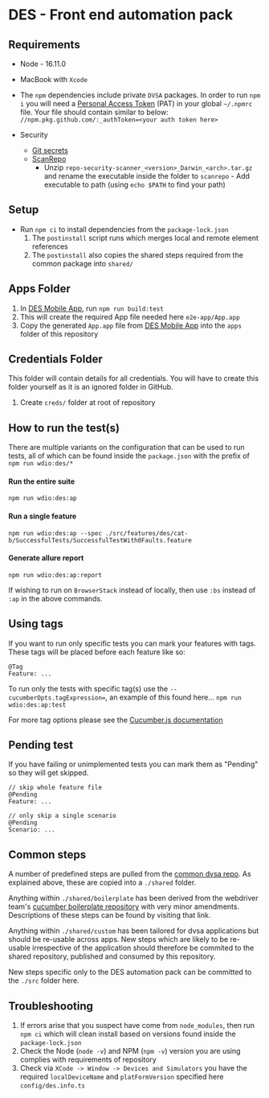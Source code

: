 # DES - Front end automation pack

## Requirements
- Node - 16.11.0
- MacBook with `Xcode`
- The `npm` dependencies include private `DVSA` packages. In order to run `npm i` you will need a [Personal Access Token](https://docs.github.com/en/authentication/keeping-your-account-and-data-secure/creating-a-personal-access-token) (PAT) in your global `~/.npmrc` file. Your file should contain similar to below:
`//npm.pkg.github.com/:_authToken=<your auth token here>`

- Security
  - [Git secrets](https://github.com/awslabs/git-secrets)
  - [ScanRepo](https://github.com/UKHomeOffice/repo-security-scanner)
    - Unzip `repo-security-scanner_<version>_Darwin_<arch>.tar.gz` and rename the executable inside the folder to `scanrepo` - Add executable to path (using `echo $PATH` to find your path)

## Setup
- Run `npm ci` to install dependencies from the `package-lock.json`
  1. The `postinstall` script runs which merges local and remote element references 
  2. The `postinstall` also copies the shared steps required from the common package into `shared/`

## Apps Folder
  1. In [DES Mobile App](https://github.com/dvsa/des-mobile-app/), run `npm run build:test`
  2. This will create the required App file needed here `e2e-app/App.app`
  3. Copy the generated `App.app` file from [DES Mobile App](https://github.com/dvsa/des-mobile-app/) into the `apps` folder of this repository

## Credentials Folder
This folder will contain details for all credentials. You will have to create this folder yourself as it is an ignored folder in GitHub.
1. Create `creds/` folder at root of repository

## How to run the test(s)
There are multiple variants on the configuration that can be used to run tests, all of which can be found inside the `package.json` with the prefix of 
`npm run wdio:des/*`

#### Run the entire suite
`npm run wdio:des:ap`

#### Run a single feature
`npm run wdio:des:ap --spec ./src/features/des/cat-b/SuccessfulTests/SuccessfulTestWith0Faults.feature`

#### Generate allure report
`npm run wdio:des:ap:report`

If wishing to run on `BrowserStack` instead of locally, then use `:bs` instead of `:ap` in the above commands.

## Using tags

If you want to run only specific tests you can mark your features with tags. These tags will be placed before each feature like so:

```gherkin
@Tag
Feature: ...
```

To run only the tests with specific tag(s) use the `--cucumberOpts.tagExpression=`, an example of this found here...
`npm run wdio:des:ap:test`

For more tag options please see the [Cucumber.js documentation](https://docs.cucumber.io/tag-expressions/)

## Pending test

If you have failing or unimplemented tests you can mark them as "Pending" so they will get skipped.

```gherkin
// skip whole feature file
@Pending
Feature: ...

// only skip a single scenario
@Pending
Scenario: ...
```

## Common steps

A number of predefined steps are pulled from the [common dvsa repo](https://github.com/dvsa/dvsa-app-dev-automation). As explained above, these are copied into a `./shared` folder.

Anything within `./shared/boilerplate` has been derived from the webdriver team's [cucumber boilerplate repository](https://github.com/dvsa/dvsa-app-dev-automation) with very minor amendments. Descriptions of these steps can be found by visiting that link.

Anything within `./shared/custom` has been tailored for dvsa applications but should be re-usable across apps.  New steps which are likely to be re-usable irrespective of the application should therefore be commited to the shared repository, published and consumed by this repository.

New steps specific only to the DES automation pack can be committed to the `./src` folder here.

## Troubleshooting
 1. If errors arise that you suspect have come from `node_modules`, then run `npm ci` which will clean install based on versions found inside the `package-lock.json`
 2. Check the Node (`node -v`) and NPM (`npm -v`) version you are using complies with requirements of repository
 3. Check via `XCode -> Window -> Devices and Simulators` you have the required `localDeviceName` and `platFormVersion` specified here `config/des.info.ts`
